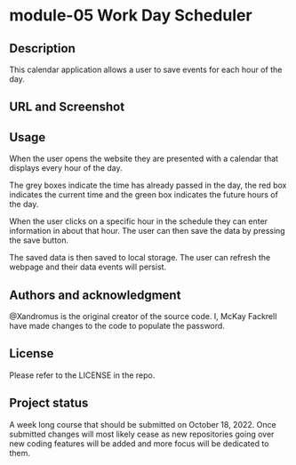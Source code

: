 # module-05 Work Day Scheduler
## Description
This calendar application allows a user to save events for each hour of the day.

## URL and Screenshot


## Usage
 When the user opens the website they are presented with a calendar that displays every hour of the day.

 The grey boxes indicate the time has already passed in the day, the red box indicates the current time and the green box indicates the future hours of the day.

 When the user clicks on a specific hour in the schedule they can enter information in about that hour. The user can then save the data by pressing the save button. 

 The saved data is then saved to local storage. The user can refresh the webpage and their data events will persist. 

## Authors and acknowledgment
@Xandromus is the original creator of the source code. I, McKay Fackrell have made changes to the code to populate the password.

## License
Please refer to the LICENSE in the repo.

## Project status
A week long course that should be submitted on October 18, 2022. Once submitted changes will most likely cease as new repositories going over new coding features will be added and more focus will be dedicated to them.
